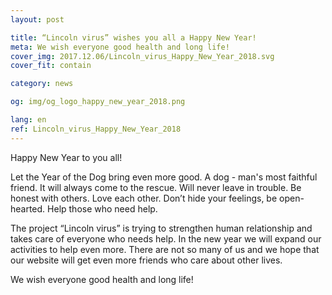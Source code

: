 ```yaml
---
layout: post

title: “Lincoln virus” wishes you all a Happy New Year!
meta: We wish everyone good health and long life!
cover_img: 2017.12.06/Lincoln_virus_Happy_New_Year_2018.svg
cover_fit: contain

category: news

og: img/og_logo_happy_new_year_2018.png

lang: en
ref: Lincoln_virus_Happy_New_Year_2018
---
```


Happy New Year to you all!

Let the Year of the Dog bring even more good.
A dog - man's most faithful friend.
It will always come to the rescue.
Will never leave in trouble.
Be honest with others.
Love each other. 
Don’t hide your feelings, be open-hearted.
Help those who need help.

The project “Lincoln virus” is trying to strengthen human relationship and takes care of everyone who needs help. 
In the new year we will expand our activities to help even more.
There are not so many of us and we hope that our website will get even more friends who care about other lives. 

We wish everyone good health and long life!

